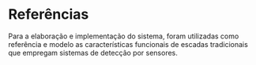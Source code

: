 # Referências

Para a elaboração e implementação do sistema, foram utilizadas como referência e modelo as características funcionais de escadas tradicionais que empregam sistemas de detecção por sensores.
